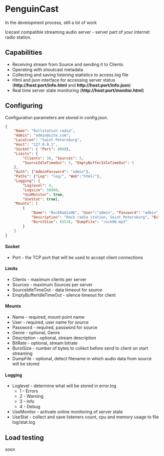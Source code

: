 # PenguinCast
In the development process, still a lot of work

Icecast compatible streaming audio server - server part of your internet radio station.

## Capabilities
* Receiving stream from Source and sending it to Clients
* Operating with shoutcast metadata
* Collecting and saving listening statistics to access.log file
* Html and json interface for accessing server status (__http://host:port/info.html__ and __http://host:port/info.json__)
* Real time server state monitoring (__http://host:port/monitor.html__)

## Configuring
Configuration parameters are stored in config.json.

```json
{
    "Name": "Rollstation radio",
    "Admin": "admin@site.com",
    "Location": "Saint Petersburg",
    "Host": "127.0.0.1",
    "Socket": { "Port": 8008},
    "Limits": {
        "Clients": 30, "Sources": 5, 
        "SourceIdleTimeOut": 5, "EmptyBufferIdleTimeOut": 5
    },
    "Auth": {"AdminPassword": "admin"},
    "Paths": {"Log": "log/", "Web":"html/"},
    "Logging": {
        "Loglevel": 4,
        "Logsize": 50000,
        "UseMonitor": true,
        "UseStat": true},
    "Mounts": [
        {
            "Name": "RockRadio96", "User":"admin", "Password": "admin", "Genre":"Rock", 
            "Description": "Rock radio station, Saint Petersburg", "BitRate":96, 
            "BurstSize": 65536, "DumpFile": "rock96.mp3"
        }
    ]
}
```

#### Socket
- Port - the TCP port that will be used to accept client connections

#### Limits
- Clients - maximum clients per server
- Sources - maximum Sources per server
- SourceIdleTimeOut - data timeout for source
- EmptyBufferIdleTimeOut - silence timeout for client

#### Mounts
- Name - required, mount point name
- User - required, user name for source
- Password - required, password for source
- Genre - optional, Genre
- Description - optional, stream description
- BitRate - optional, stream bitrate
- BurstSize - number of bytes to collect before send to client on start streaming
- DumpFile - optional, detect filename in which audio data from source will be stored

#### Logging
- Loglevel - determine what will be stored in error.log 
    - 1 - Errors
    - 2 - Warning
    - 3 - Info
    - 4 - Debug
- UseMonitor - activate online monitoring of server state
- UseStat - collect and save listeners count, cpu and memory usage to file log/stat.log


## Load testing
soon
